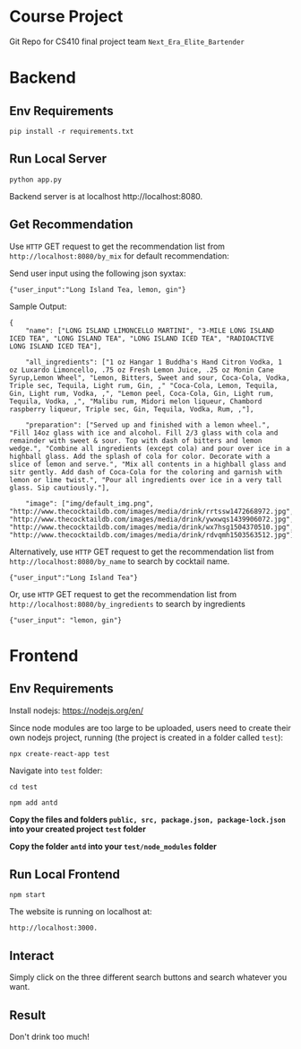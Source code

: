 # Course Project

Git Repo for CS410 final project team `Next_Era_Elite_Bartender`

# Backend

## Env Requirements

```
pip install -r requirements.txt
```

## Run Local Server
```
python app.py
```

Backend server is at localhost http://localhost:8080.

## Get Recommendation

Use ```HTTP``` GET request to get the recommendation list from ```http://localhost:8080/by_mix``` for default recommendation:

Send user input using the following json syxtax:
```
{"user_input":"Long Island Tea, lemon, gin"}
```

Sample Output:

```
{
    "name": ["LONG ISLAND LIMONCELLO MARTINI", "3-MILE LONG ISLAND ICED TEA", "LONG ISLAND TEA", "LONG ISLAND ICED TEA", "RADIOACTIVE LONG ISLAND ICED TEA"], 

    "all_ingredients": ["1 oz Hangar 1 Buddha's Hand Citron Vodka, 1 oz Luxardo Limoncello, .75 oz Fresh Lemon Juice, .25 oz Monin Cane Syrup,Lemon Wheel", "Lemon, Bitters, Sweet and sour, Coca-Cola, Vodka, Triple sec, Tequila, Light rum, Gin, ," "Coca-Cola, Lemon, Tequila, Gin, Light rum, Vodka, ,", "Lemon peel, Coca-Cola, Gin, Light rum, Tequila, Vodka, ,", "Malibu rum, Midori melon liqueur, Chambord raspberry liqueur, Triple sec, Gin, Tequila, Vodka, Rum, ,"], 
    
    "preparation": ["Served up and finished with a lemon wheel.", "Fill 14oz glass with ice and alcohol. Fill 2/3 glass with cola and remainder with sweet & sour. Top with dash of bitters and lemon wedge.", "Combine all ingredients (except cola) and pour over ice in a highball glass. Add the splash of cola for color. Decorate with a slice of lemon and serve.", "Mix all contents in a highball glass and sitr gently. Add dash of Coca-Cola for the coloring and garnish with lemon or lime twist.", "Pour all ingredients over ice in a very tall glass. Sip cautiously."],

    "image": ["img/default_img.png", "http://www.thecocktaildb.com/images/media/drink/rrtssw1472668972.jpg", "http://www.thecocktaildb.com/images/media/drink/ywxwqs1439906072.jpg", "http://www.thecocktaildb.com/images/media/drink/wx7hsg1504370510.jpg", "http://www.thecocktaildb.com/images/media/drink/rdvqmh1503563512.jpg"]}
```

Alternatively, use ```HTTP``` GET request to get the recommendation list from ```http://localhost:8080/by_name``` to search by cocktail name. 
```
{"user_input":"Long Island Tea"}
```

Or, use ```HTTP``` GET request to get the recommendation list from ```http://localhost:8080/by_ingredients``` to search by ingredients
```
{"user_input": "lemon, gin"}
```

# Frontend 

## Env Requirements
Install nodejs: https://nodejs.org/en/

Since node modules are too large to be uploaded, users need to create their own nodejs project, running (the project is created in a folder called ```test```):
```
npx create-react-app test
```
Navigate into ```test``` folder:
```
cd test
```
```
npm add antd
```

**Copy the files and folders ```public, src, package.json, package-lock.json``` into your created project ```test``` folder**

**Copy the folder ```antd``` into your ```test/node_modules``` folder**

## Run Local Frontend
```
npm start
```
The website is running on localhost at:
```
http://localhost:3000.
```

## Interact
Simply click on the three different search buttons and search whatever you want.

## Result
Don't drink too much!